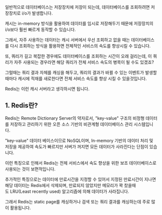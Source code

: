 
일반적으로 데이터베이스는 저장장치에 저장이 되는데, 데이터베이스를 조회하려면 저장장치로 i/o가 발생합니다.

캐시는 in-memory 방식을 활용하여 데이터를 임시로 저장해두기 때문에 저장장치의 i/o보다 훨씬 빠르게 동작할 수 있습니다.

그래서, 자주 사용하는 데이터는 캐시 서버에서 우선 조회하고 없을 때는 데이터베이스를 다시 조회하는 방식을 활용하면 전체적인 서비스의 속도를 향상시킬 수 있습니다.

또, 쿼리가 길고 복잡한 경우에도 데이터베이스를 조회하는 시간이 오래 걸리는데, 이 쿼리가 자주 사용되는 경우라면 해당 쿼리가 전체 서비스 속도의 병목이 될 수도 있겠죠?

그럴때는 쿼리 결과 자체를 캐싱을 해두고, 쿼리의 결과가 바뀔 수 있는 이벤트가 발생할 때마다 캐시에 적재를 새로한다면 전체 서비스 속도를 향상 시킬 수 있을것입니다.

Redis는 이런 캐시 서버라고 생각하시면 됩니다.

## 1. Redis란?

Redis는 Remote Dictionary Server의 약자로서, "key-value" 구조의 비정형 데이터를 저장하고 관리하기 위한 오픈 소스 기반의 비관계형 데이터베이스 관리 시스템입니다.

"key-value" 데이터 베이스이므로 NoSQL이며, In-memory 기반의 데이터 처리 및 저장을 제공하여 속도가 빠르지만 서버가 꺼지면 모든 데이터가 사라진다는 단점이 있습니다.

이런 특징으로 인해서 Redis는 전체 서비스에서 속도 향상을 위한 보조 데이터베이스로 사용되는 것이 보편적입니다.

추가적인 특징으로는 데이터에 만료시간을 지정할 수 있어서 지정된 만료시간이 지나면 해당 데이터는 Redis에서 삭제되며, 만료되지 않았지만 메모리가 꽉 찼을때도 LRU(Least recently used) 알고리즘에 의해 데이터가 사라집니다.

그래서 Redis는 static page를 캐싱하거나 검색 또는 쿼리 결과를 캐싱하는데 주로 많이 활용됩니다.